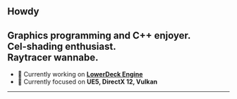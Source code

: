 ## Howdy

## Graphics programming and C++ enjoyer.<br/>Cel-shading enthusiast.<br/>Raytracer wannabe.


- 🔭 Currently working on [**LowerDeck Engine**](https://github.com/LowerDeckBoy/LowerDeck_Engine)
- 🌱 Currently focused on **UE5, DirectX 12, Vulkan**
<p align="left">
</p>

---

<!--
[![Top Langs](https://github-readme-stats.vercel.app/api/top-langs/?username=LowerDeckBoy&bg_color=30,e96443,904e95&title_color=fff&text_color=fff&hide_border=true)](https://github.com/LowerDeckBoy/github-readme-stats)
[![Readme Card](https://github-readme-stats.vercel.app/api/pin/?username=LowerDeckBoy&repo=LowerDeck_Engine&theme=darcula&hide_border=true)](https://github.com/LowerDeckBoy/LowerDeck_Engine)
[![Readme Card](https://github-readme-stats.vercel.app/api/pin/?username=LowerDeckBoy&repo=DirectX-12-Rendering&bg_color=30,e96443,904e95&title_color=000&text_color=000&hide_border=true)](https://github.com/LowerDeckBoy/DirectX-12-Rendering)
[![Readme Card](https://github-readme-stats.vercel.app/api/pin/?username=LowerDeckBoy&repo=DXR-Demo&bg_color=30,e96443,904e95&title_color=000&text_color=000&hide_border=true)](https://github.com/LowerDeckBoy/DXR-Demo)
bg_color=30,e96443,904e95&title_color=000&text_color=000&hide_border=true
[![Readme Card](https://github-readme-stats.vercel.app/api/pin/?username=LowerDeckBoy&repo=DXR-Demo)](https://github.com/LowerDeckBoy/DXR-Demo)
**LowerDeckBoy/LowerDeckBoy** is a ✨ _special_ ✨ repository because its `README.md` (this file) appears on your GitHub profile.

Here are some ideas to get you started:

- 🔭 I’m currently working on ...
- 🌱 I’m currently learning ...
- 👯 I’m looking to collaborate on ...
- 🤔 I’m looking for help with ...
- 💬 Ask me about ...
- 📫 How to reach me: ...
- 😄 Pronouns: ...
- ⚡ Fun fact: ...
-->
